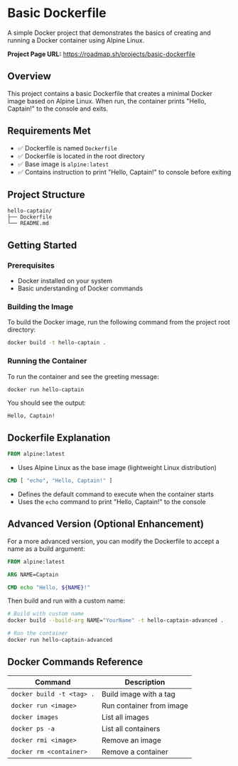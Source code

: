 # Basic Dockerfile

A simple Docker project that demonstrates the basics of creating and running a Docker container using Alpine Linux.

**Project Page URL:** https://roadmap.sh/projects/basic-dockerfile

## Overview

This project contains a basic Dockerfile that creates a minimal Docker image based on Alpine Linux. When run, the container prints "Hello, Captain!" to the console and exits.

## Requirements Met

- ✅ Dockerfile is named `Dockerfile`
- ✅ Dockerfile is located in the root directory
- ✅ Base image is `alpine:latest`
- ✅ Contains instruction to print "Hello, Captain!" to console before exiting

## Project Structure

```
hello-captain/
├── Dockerfile
└── README.md
```

## Getting Started

### Prerequisites

- Docker installed on your system
- Basic understanding of Docker commands

### Building the Image

To build the Docker image, run the following command from the project root directory:

```bash
docker build -t hello-captain .
```

### Running the Container

To run the container and see the greeting message:

```bash
docker run hello-captain
```

You should see the output:
```
Hello, Captain!
```

## Dockerfile Explanation

```dockerfile
FROM alpine:latest
```
- Uses Alpine Linux as the base image (lightweight Linux distribution)

```dockerfile
CMD [ "echo", "Hello, Captain!" ]
```
- Defines the default command to execute when the container starts
- Uses the `echo` command to print "Hello, Captain!" to the console

## Advanced Version (Optional Enhancement)

For a more advanced version, you can modify the Dockerfile to accept a name as a build argument:

```dockerfile
FROM alpine:latest

ARG NAME=Captain

CMD echo "Hello, ${NAME}!"
```

Then build and run with a custom name:

```bash
# Build with custom name
docker build --build-arg NAME="YourName" -t hello-captain-advanced .

# Run the container
docker run hello-captain-advanced
```

## Docker Commands Reference

| Command | Description |
|---------|-------------|
| `docker build -t <tag> .` | Build image with a tag |
| `docker run <image>` | Run container from image |
| `docker images` | List all images |
| `docker ps -a` | List all containers |
| `docker rmi <image>` | Remove an image |
| `docker rm <container>` | Remove a container |

